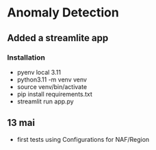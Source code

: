 # Anomaly Detection

## Added a streamlite app

### Installation

* pyenv local 3.11
* python3.11 -m venv venv
* source venv/bin/activate
* pip install requirements.txt
* streamlit run app.py

## 13 mai
* first tests using Configurations for NAF/Region
